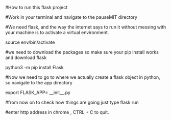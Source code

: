 
 #How to run this flask project

#Work in your terminal and navigate to the pauseMIT directory

#We need flask, and the way the internet says to run it without messing with your machine is to activate a virtual environment. 

source env/bin/activate


#we need to download the packages so make sure your pip install works and download flask

python3 -m pip install Flask


#Now we need to go to where we actually create a flask object in python, so navigate to the app directory


export FLASK_APP= \_\_init\_\_.py

#from now on to check how things are going just  type
flask run

#enter http address in chrome , CTRL + C to quit.
